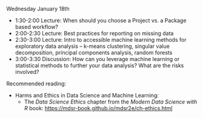 Wednesday January 18th

  * 1:30-2:00 Lecture: When should you choose a Project vs. a Package based workflow?
  * 2:00-2:30 Lecture: Best practices for reporting on missing data
  * 2:30-3:00 Lecture: Intro to accessible machine learning methods for exploratory data analysis
    – k-means clustering, singular value decomposition, principal components analysis, random forests
  * 3:00-3:30 Discussion: How can you leverage machine learning or statistical methods to further your data analysis?
    What are the risks involved?
  
  
Recommended reading: 

  * Harms and Ethics in Data Science and Machine Learning: 
    * The *Data Science Ethics* chapter from the *Modern Data Science with R* book: https://mdsr-book.github.io/mdsr2e/ch-ethics.html
